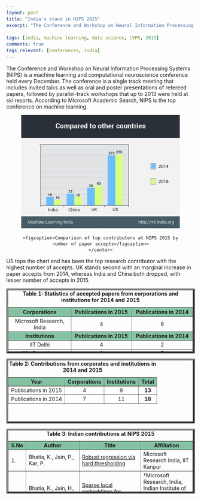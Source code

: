 ```yaml
---
layout: post
title: "India's stand in NIPS 2015"
excerpt: "The Conference and Workshop on Neural Information Processing Systems (NIPS) is a machine learning and computational neuroscience conference held every December. The conference is a single track meeting that includes invited talks as well as oral and poster presentations of refereed papers, followed by parallel-track workshops that up to 2013 were held at ski resorts. According to Microsoft Academic Search, NIPS is the top conference on machine learning."

tags: [india, machine learning, data science, CVPR, 2015]
comments: true
tags_relevant: [conferences, india]
---
```


The Conference and Workshop on Neural Information Processing Systems (NIPS) is a machine learning and computational neuroscience conference held every December. The conference is a single track meeting that includes invited talks as well as oral and poster presentations of refereed papers, followed by parallel-track workshops that up to 2013 were held at ski resorts. According to Microsoft Academic Search, NIPS is the top conference on machine learning.

<figure><center>
    <a href="/images/nipsgraph (1).jpg"><img src="/images/nipsgraph (1).jpg"></a>
    
    <figcaption>Comparison of top contributors at NIPS 2015 by number of paper accepts</figcaption>
    </center>
</figure>
US tops the chart and has been the top research contributor with the highest number of accepts. UK stands second with an marginal increase in paper accepts from 2014, whereas India and China both dropped, with lesser number of accepts in 2015. 

<table style="height: 173px;" border="5&quot;;" align="center"><caption><center><b>Table 1: Statistics of accepted papers from corporations and institutions for 2014 and 2015</b></center></caption>
<thead>
<tr bgcolor="#85C2A3">
<th width="10%"><center><strong>Corporations</strong></center></th>
<th width="10%"><center><strong>Publications in 2015</strong></center></th>
<th width="10%"><center><strong>Publications in 2014</strong></center></th>
</tr>
</thead>
<tbody>
<tr>
<td><center>Microsoft Research, India</center></td>
<td><center>4</center></td>
<td><center>6</center></td>
</tr>
<tr bgcolor="#85C2A3">
<td><center><strong>Institutions</strong></center></td>
<td><center><strong>Publications in 2015</strong></center></td>
<td><center><strong>Publications in 2014</strong></center></td>
</tr>
<tr>
<td><center>IIT Delhi</center></td>
<td><center>4</center></td>
<td><center>2</center></td>
</tr>
<tr>
<td><center>IISc Bangalore</center></td>
<td><center>2</center></td>
<td><center>7</center></td>
</tr>
<tr>
<td><center>IIT Kanpur</center></td>
<td><center>3</center></td>
<td><center>0</center></td>
</tr>
</tbody>
</table>
<table style="height: 173px;" border="5&quot;;" align="center"><caption><center><b>Table 2: Contributions from corporates and institutions in 2014 and 2015</b></center></caption>
<tbody>
<tr bgcolor="#85C2A3">
<td><center><strong>Year</strong></center></td>
<td><center><strong>Corporations</strong></center></td>
<td><center><strong>Institutions</strong></center></td>
<td><center><strong>Total</strong></center></td>
</tr>
<tr>
<td><center>Publications in 2015</center></td>
<td><center>4</center></td>
<td><center>9</center></td>
<td><center><strong>13</strong></center></td>
</tr>
<tr>
<td><center>Publications in 2014</center></td>
<td><center>7</center></td>
<td><center>11</center></td>
<td><center><strong>18</strong></center></td>
</tr>
</tbody>
</table>
<table style="height: 173px;" border="5&quot;;" align="center"><caption><center><b>Table 3: Indian contributions at NIPS 2015</b></center></caption>
<tbody>
<tr bgcolor="#85C2A3">
<td><b>S.No</b></td>
<td><center><b>Author</b></center></td>
<td><center><b>Title</b></center></td>
<td><center><b>Affiliation</b></center></td>
</tr>
<tr><td>1.</td><td>Bhatia, K., Jain, P., Kar, P.</td><td><a href="http://machinelearning.wustl.edu/mlpapers/papers/NIPS2015_6010">Robust regression via hard thresholding</a></td><td>Microsoft Research India, IIT Kanpur</td></tr>
 <tr><td>2.</td><td>Bhatia, K., Jain, H., Kar, P., Varma, M., Jain, P.</td><td><a href="http://machinelearning.wustl.edu/mlpapers/papers/NIPS2015_5969">Sparse local embeddings for extreme multi-label classification</a></td><td>†Microsoft Research, India, Indian Institute of Technology Delhi, Indian Institute of Technology Kanpur</td></tr>
 <tr><td>3.</td><td>Mittal, H., Mahajan, A., Gogate, V., Singla, P.</td><td><a href="http://www.hlt.utdallas.edu/~vgogate/papers/nips15-1.pdf">Lifted inference rules with constraints</a></td><td>IIT-D, Univ Of Texas Dallas</td></tr>
 <tr><td>4.</td><td>Sarkhel, S., Singla, P., Gogate, V.</td><td><a href="http://machinelearning.wustl.edu/mlpapers/papers/NIPS2015_5987">Fast lifted MAP inference via partitioning</a></td><td>IIT-D, Univ Of Texas Dallas</td></tr>
 <tr><td>5.</td><td>Shivanna, R., Chatterjee, B., Sankaran, R., Bhattacharyya, C., Bach, F.</td><td><a href="http://machinelearning.wustl.edu/mlpapers/papers/NIPS2015_5712">Spectral norm regularization of orthonormal representations for graph transduction</a></td><td>IISc Bangalore, Google USA, INRIA, Paris France</td></tr>
 <tr><td>6.</td><td>Jain, P., Tewari, A.</td><td><a href="https://papers.nips.cc/paper/5820-alternating-minimization-for-regression-problems-with-vector-valued-outputs.pdf">Alternating minimization for regression problems with vector-valued outputs</a></td><td>Microsoft Research India, Univ Of Michigan</td></tr>
 <tr><td>7.</td><td>Kopp, T., Singla, P., Kautz, H.</td><td><a href="http://machinelearning.wustl.edu/mlpapers/papers/NIPS2015_5691">Lifted symmetry detection and breaking for MAP inference</a></td><td>IIT-D, Univ of Rochester USA</td></tr>
 <tr><td>8.</td><td>Raiy, P., Hu, C., Henao, R., Carin, L.</td><td><a href="http://machinelearning.wustl.edu/mlpapers/papers/NIPS2015_5770">Large-scale Bayesian multi-label learning via topic-based label embeddings</a></td><td>IIT Kanpur, Duke University</td></tr>
 <tr><td>9.</td><td>Johansson, F.D., Chattoraj, A., Bhattacharyya, C., Dubhashi, D.</td><td><a href="http://machinelearning.wustl.edu/mlpapers/papers/NIPS2015_5902">Weighted theta functions and embeddings with applications to Max-Cut, clustering and summarization</a></td><td>IISc Bangalore, Chalmers Univ, Sweden, University of Rochester, NY</td></tr>
 <tr><td>10.</td><td>Jain, P., Natarajan, N., Tewari, A.</td><td><a href="http://dept.stat.lsa.umich.edu/~tewaria/research/jain15predtron.pdf">Predtron: A family of online algorithms for general prediction problems</a></td><td>Microsoft Research India, Univ Of Michigan, Univ of Texas, Austin</td></tr>
</tbody>
</table>

